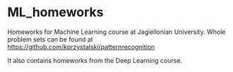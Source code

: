 # ML_homeworks
Homeworks for Machine Learning course at Jagiellonian University. Whole problem sets can be found at https://github.com/kprzystalski/patternrecognition

It also contains homeworks from the Deep Learning course.
